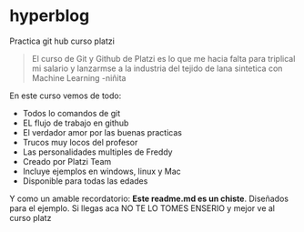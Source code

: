 # hyperblog
Practica git hub curso platzi
>El curso de Git y Github de Platzi es lo que me hacia falta para triplical mi salario y lanzarmse a la industria del tejido de lana sintetica con Machine Learning
> -niñita

En este curso vemos de todo:
* Todos lo comandos de git
* EL flujo de trabajo en github
* El verdador amor por las buenas practicas
* Trucos muy locos del profesor
* Las personalidades multiples de Freddy
* Creado por Platzi Team
* Incluye ejemplos en windows, linux y Mac
* Disponible para todas las edades

Y como un amable recordatorio: **Este readme.md es un chiste**. Diseñados para el ejemplo. Si llegas aca NO TE LO TOMES ENSERIO y mejor ve al curso platz
